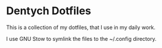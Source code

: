 # Dentych Dotfiles

This is a collection of my dotfiles, that I use in my daily work.

I use GNU Stow to symlink the files to the ~/.config directory.
